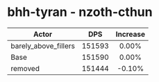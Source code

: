 # bhh-tyran - nzoth-cthun
| Actor | DPS | Increase |
|---|:---:|:---:|
|barely_above_fillers|151593|0.00%|
|Base|151590|0.00%|
|removed|151444|-0.10%|
